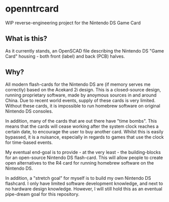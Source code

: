 # openntrcard
WIP reverse-engineering project for the Nintendo DS Game Card
## What is this?
As it currently stands, an OpenSCAD file describing the Nintendo DS "Game Card" housing - both front (label) and back (PCB) halves.
## Why?
All modern flash-cards for the Nintendo DS are (if memory serves me correctly) based on the Acekard 2i design. 
This is a closed-source design, running proprietary software, made by anoymous sources in and around China.
Due to recent world events, supply of these cards is very limited.
Without these cards, it is impossible to run homebrew software on original Nintendo DS consoles.

In addition, many of the cards that are out there have "time bombs".
This means that the cards will cease working after the system clock reaches a certain date,
to encourage the user to buy another card.
Whilst this is easily bypassed, it is a nuisance, especially in regards to games that use the clock for time-based events.

My eventual end-goal is to provide - at the very least - the building-blocks for an open-source Nintendo DS flash-card.
This will allow people to create open alternatives to the R4 card for running homebrew software on the Nintendo DS.

In addition, a "stretch goal" for myself is to build my own Nintendo DS flashcard.
I only have limited software development knowledge, and next to no hardware design knowledge.
However, I will still hold this as an eventual pipe-dream goal for this repository.
